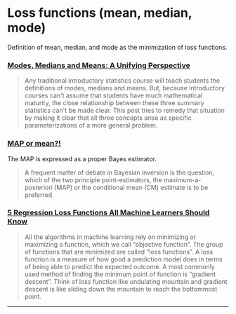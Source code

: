 
# Loss functions (mean, median, mode)

Definition of mean, median, and mode as the minimization of loss functions.

### [Modes, Medians and Means: A Unifying Perspective][1]

> Any traditional introductory statistics course will teach students the definitions of modes, medians and means. But, because introductory courses can't assume that students have much mathematical maturity, the close relationship between these three summary statistics can't be made clear. This post tries to remedy that situation by making it clear that all three concepts arise as specific parameterizations of a more general problem.

### [MAP or mean?!][2]

The MAP is expressed as a proper Bayes estimator.

> A frequent matter of debate in Bayesian inversion is the question, which of the two principle point-estimators, the maximum-a-posteriori (MAP) or the conditional mean (CM) estimate is to be preferred.

### [5 Regression Loss Functions All Machine Learners Should Know][3]

> All the algorithms in machine learning rely on minimizing or maximizing a function, which we call “objective function”. The group of functions that are minimized are called “loss functions”. A loss function is a measure of how good a prediction model does in terms of being able to predict the expected outcome. A most commonly used method of finding the minimum point of function is “gradient descent”. Think of loss function like undulating mountain and gradient descent is like sliding down the mountain to reach the bottommost point.



______________________________________________________________
[1]: http://www.johnmyleswhite.com/notebook/2013/03/22/modes-medians-and-means-an-unifying-perspective/
[2]: https://xianblog.wordpress.com/2014/03/05/map-or-mean/
[3]: https://heartbeat.fritz.ai/5-regression-loss-functions-all-machine-learners-should-know-4fb140e9d4b0


